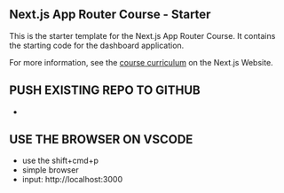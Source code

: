 ## Next.js App Router Course - Starter

This is the starter template for the Next.js App Router Course. It contains the starting code for the dashboard application.

For more information, see the [course curriculum](https://nextjs.org/learn) on the Next.js Website.


## PUSH EXISTING REPO TO GITHUB
- 

## USE THE BROWSER ON VSCODE
- use the shift+cmd+p
- simple browser
- input: http://localhost:3000